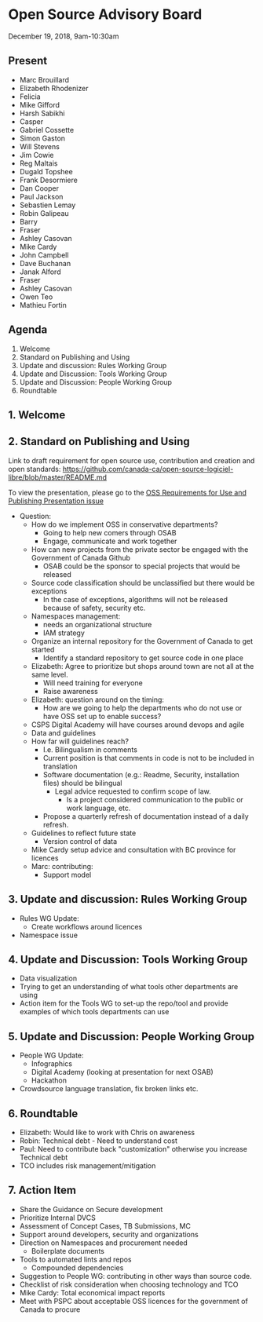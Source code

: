 # Open Source Advisory Board

December 19, 2018, 9am-10:30am

## Present

* Marc Brouillard
* Elizabeth Rhodenizer
* Felicia
* Mike Gifford
* Harsh Sabikhi
* Casper
* Gabriel Cossette
* Simon Gaston
* Will Stevens
* Jim Cowie
* Reg Maltais
* Dugald Topshee
* Frank Desormiere
* Dan Cooper
* Paul Jackson
* Sebastien Lemay
* Robin Galipeau
* Barry
* Fraser
* Ashley Casovan
* Mike Cardy
* John Campbell
* Dave Buchanan
* Janak Alford
* Fraser
* Ashley Casovan
* Owen Teo
* Mathieu Fortin

## Agenda
1. Welcome
2. Standard on Publishing and Using
3. Update and discussion: Rules Working Group
4. Update and Discussion: Tools Working Group
5. Update and Discussion: People Working Group
6. Roundtable

## 1. Welcome

## 2. Standard on Publishing and Using

Link to draft requirement for open source use, contribution and creation and open standards: https://github.com/canada-ca/open-source-logiciel-libre/blob/master/README.md

To view the presentation, please go to the [OSS Requirements for Use and Publishing Presentation issue](https://github.com/canada-ca/OS-Advisory_Conseil-SO/issues/93)

* Question:
  * How do we implement OSS in conservative departments?
    * Going to help new comers through OSAB
    * Engage, communicate and work together
  * How can new projects from the  private sector be engaged with the Government of Canada Github
    * OSAB could be the sponsor to special projects that would be released
  * Source code classification should be unclassified but there would be exceptions
    * In the case of exceptions, algorithms will not be released because of safety, security etc.
  * Namespaces management:
    * needs an organizational structure
    * IAM strategy
  * Organize an internal repository for the Government of Canada to get started
    * Identify a standard repository to get source code in one place
  * Elizabeth: Agree to prioritize but shops around town are not all at the same level.
    * Will need training for everyone
    * Raise awareness
  * Elizabeth: question around on the timing:
    * How are we going to help the departments who do not use or have OSS set up to enable success?
  * CSPS Digital Academy will have courses around devops and agile
  * Data and guidelines
  * How far will guidelines reach?
    * I.e. Bilingualism in comments
    * Current position is that comments in code is not to be included in translation
    * Software documentation (e.g.: Readme, Security, installation files) should be bilingual
      * Legal advice requested to confirm scope of law.
        * Is a project considered communication to the public or work language, etc.
    * Propose a quarterly refresh of documentation instead of a daily refresh.
  * Guidelines to reflect future state
    * Version control of data
  * Mike Cardy setup advice and consultation with BC province for licences
  * Marc: contributing:
    * Support model


## 3. Update and discussion: Rules Working Group

* Rules WG Update:
  * Create workflows around licences
* Namespace issue

## 4. Update and Discussion: Tools Working Group

* Data visualization
* Trying to get an understanding of what tools other departments are using
* Action item for the Tools WG to set-up the repo/tool and provide examples of which tools departments can use

## 5. Update and Discussion: People Working Group

* People WG Update:
  * Infographics
  * Digital Academy (looking at presentation for next OSAB)
  * Hackathon
* Crowdsource language translation, fix broken links etc.

## 6. Roundtable

* Elizabeth: Would like to work with Chris on awareness
* Robin: Technical debt - Need to understand cost
* Paul: Need to contribute back "customization" otherwise you increase Technical debt
* TCO includes risk management/mitigation

## 7. Action Item

* Share the Guidance on Secure development
* Prioritize Internal DVCS
* Assessment of Concept Cases, TB Submissions, MC
* Support around developers, security and organizations
* Direction on Namespaces and procurement needed
  * Boilerplate documents
* Tools to automated lints and repos
  * Compounded dependencies
* Suggestion to People WG: contributing in other ways than source code.
* Checklist of risk consideration when choosing technology and TCO
* Mike Cardy: Total economical impact reports
* Meet with PSPC about acceptable OSS licences for the government of Canada to procure
